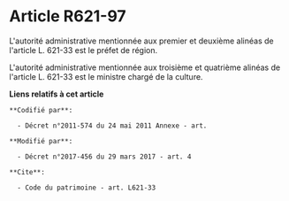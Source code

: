 # Article R621-97

L'autorité administrative mentionnée aux premier et deuxième alinéas de l'article L. 621-33 est le préfet de région. 

L'autorité administrative mentionnée aux troisième et quatrième alinéas de l'article L. 621-33 est le ministre chargé de la
culture.

**Liens relatifs à cet article**

	**Codifié par**:

	  - Décret n°2011-574 du 24 mai 2011 Annexe - art.

	**Modifié par**:

	  - Décret n°2017-456 du 29 mars 2017 - art. 4

	**Cite**:

	  - Code du patrimoine - art. L621-33
